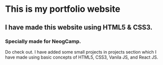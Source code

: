 # This is my portfolio website

## I have made this website using HTML5 & CSS3.

### Specially made for NeogCamp. 



Do check out. I have added some small projects in projects section which I have made using basic concepts of HTML5, CSS3, Vanila JS, and React JS. 